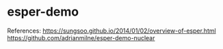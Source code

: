 # esper-demo
References: 
https://sungsoo.github.io/2014/01/02/overview-of-esper.html
https://github.com/adrianmilne/esper-demo-nuclear
